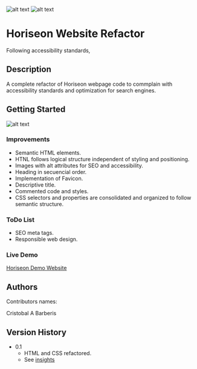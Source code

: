 <div id="top"></div>

![alt text](https://img.shields.io/badge/ver.-0.1-green)
![alt text](https://img.shields.io/badge/status-passing-green)

# Horiseon Website Refactor

Following accessibility standards, 


## Description

A complete refactor of Horiseon webpage code to commplain with accessibility standards and optimization for search engines.


## Getting Started

![alt text](https://brberis.github.io/hseon-refactor/src/assets/images/01-html-css-git-homework-demo.png)


### Improvements 

* Semantic HTML elements.
* HTNL follows logical structure independent of styling and positioning.
* Images with alt attributes for SEO and accessibility.
* Heading in secuencial order.
* Implementation of Favicon.
* Descriptive title.
* Commented code and styles.
* CSS selectors and properties are consolidated and organized to follow semantic structure.


### ToDo List 

* SEO meta tags.
* Responsible web design.


### Live Demo  

[Horiseon Demo Website](https://brberis.github.io/hseon-refactor/src)


## Authors

Contributors names:

Cristobal A Barberis  


## Version History

* 0.1
    * HTML and CSS refactored.
    * See [insights](https://github.com/brberis/hseon-refactor/pulse)



